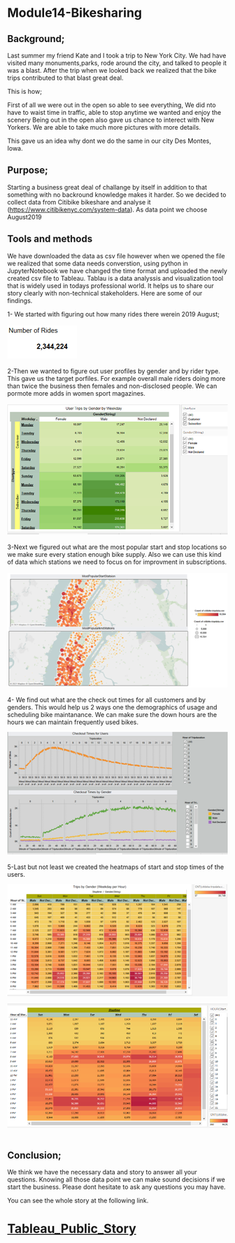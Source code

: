 # Module14-Bikesharing

## Background;

Last summer my friend Kate and I took a trip to New York City. We had have visited many monuments,parks, rode around the city, and talked to people it was a blast. After the trip when we looked back we realized that the bike trips contributed to that blast great deal. 

This is how; 

First of all we were out in the open so able to see everything, 
We did nto have to waist time in traffic, able to stop anytime we wanted and enjoy the scenery
Being out in the open also gave us chance to interect with New Yorkers.
We are able to take much more pictures with more details.

This gave us an idea why dont we do the same in our city Des Montes, Iowa.

## Purpose;
Starting a business great deal of challange by itself in addition to that something with no backround knowledge makes it harder. So we decided to collect data from Citibike bikeshare and analyse it (https://www.citibikenyc.com/system-data). As data point we choose August2019

## Tools and methods
We have downloaded the data  as csv file however when we opened the file we realized that some data needs converstion, using python in JupyterNotebook we have changed the time format and uploaded the newly created csv file to Tableau.
Tablau is a data analyssis and visualization tool that is widely used in todays professional world. It helps us to share our story clearly with non-technical stakeholders.
Here are some of our findings.



1- We started with figuring out how many rides there werein 2019 August;
<br>
<br>
![](https://github.com/4renginy/Module14-Bikesharing/blob/main/%23ofrides.PNG)
<br>
<br>
2-Then we wanted to figure out user profiles by gender and by rider type. This gave us the target porfiles. For example overall male riders doing more than twice the business then females and non-disclosed people. We can pormote more adds in women sport magazines.
<br>
<br>
![](https://github.com/4renginy/Module14-Bikesharing/blob/main/weekday_trips_by%20gender.PNG)
<br>
<br>
3-Next we figured out what are the most popular start and stop locations so we make sure every station enough bike supply. Also we can use this kind of data which stations we need to focus on for improvment in subscriptions.
<br>
<br>
![](https://github.com/4renginy/Module14-Bikesharing/blob/main/PopularEndStartPoints.PNG)
<br>
<br>
4- We find out what are the check out times for all customers and by genders. This would help us 2 ways one the demographics of usage and scheduling bike maintanance. We can make sure the down hours are the hours we can maintain frequently used bikes.

![](https://github.com/4renginy/Module14-Bikesharing/blob/main/Checkout_Times.PNG)
<br>
<br>
5-Last but not least we created the heatmaps of start and stop times of the users.

![](https://github.com/4renginy/Module14-Bikesharing/blob/main/trips_by%20gender.PNG)

![](https://github.com/4renginy/Module14-Bikesharing/blob/main/stoptimes_heatmap.PNG)
<br>
<br>
## Conclusion;

We think we have the necessary data and story to answer all your questions. Knowing all those data point we can make sound decisions if we start the business. Please dont hesitate to ask any questions you may have.

You can see the whole story at the following link.
<h1>

[Tableau_Public_Story](https://public.tableau.com/profile/ren5313#!/vizhome/CitiBike_Challange/NYCBikeShare)

</h1>


